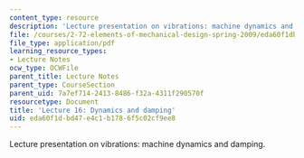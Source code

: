 ```yaml
---
content_type: resource
description: 'Lecture presentation on vibrations: machine dynamics and damping.'
file: /courses/2-72-elements-of-mechanical-design-spring-2009/eda60f1dbd47e4c1b1786f5c02cf9ee8_MIT2_72s09_lec16.pdf
file_type: application/pdf
learning_resource_types:
- Lecture Notes
ocw_type: OCWFile
parent_title: Lecture Notes
parent_type: CourseSection
parent_uid: 7a7ef714-2413-8486-f32a-4311f290570f
resourcetype: Document
title: 'Lecture 16: Dynamics and damping'
uid: eda60f1d-bd47-e4c1-b178-6f5c02cf9ee8
---
```

Lecture presentation on vibrations: machine dynamics and damping.

